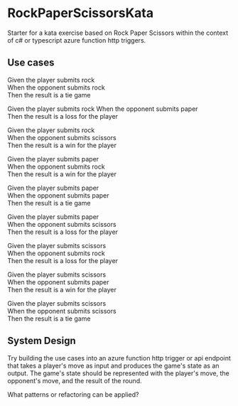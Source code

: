 # RockPaperScissorsKata

Starter for a kata exercise based on Rock Paper Scissors within the context of c# or typescript azure function http triggers.

## Use cases

Given the player submits rock\
When the opponent submits rock\
Then the result is a tie game

Given the player submits rock
When the opponent submits paper\
Then the result is a loss for the player

Given the player submits rock\
When the opponent submits scissors\
Then the result is a win for the player

Given the player submits paper\
When the opponent submits rock\
Then the result is a win for the player

Given the player submits paper\
When the opponent submits paper\
Then the result is a tie game

Given the player submits paper\
When the opponent submits scissors\
Then the result is a loss for the player

Given the player submits scissors\
When the opponent submits rock\
Then the result is a loss for the player

Given the player submits scissors\
When the opponent submits paper\
Then the result is a win for the player

Given the player submits scissors\
When the opponent submits scissors\
Then the result is a tie game

## System Design

Try building the use cases into an azure function http trigger or api endpoint that takes a player's move as input and produces the game's state as an output. The game's state should be represented with the player's move, the opponent's move, and the result of the round.

What patterns or refactoring can be applied?